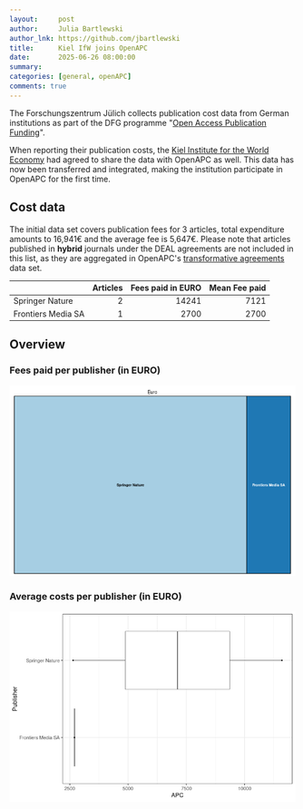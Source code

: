 ```yaml
---
layout:     post
author:     Julia Bartlewski
author_lnk: https://github.com/jbartlewski
title:      Kiel IfW joins OpenAPC
date:       2025-06-26 08:00:00
summary:    
categories: [general, openAPC]
comments: true
---
```





The Forschungszentrum Jülich collects publication cost data from German institutions as part of the DFG programme "[Open Access Publication Funding](https://www.fz-juelich.de/en/zb/open-science/open-access/monitoring-dfg-oa-publication-funding)".

When reporting their publication costs, the [Kiel Institute for the World Economy](https://www.ifw-kiel.de/) had agreed to share the data with OpenAPC as well. This data has now been transferred and integrated, making the institution participate in OpenAPC for the first time.


## Cost data



The initial data set covers publication fees for 3 articles, total expenditure amounts to 16,941€ and the average fee is 5,647€. Please note that articles published in **hybrid** journals under the DEAL agreements are not included in this list, as they are aggregated in OpenAPC's [transformative agreements](https://github.com/OpenAPC/openapc-de/tree/master/data/transformative_agreements) data set.




|                   | Articles| Fees paid in EURO| Mean Fee paid|
|:------------------|--------:|-----------------:|-------------:|
|Springer Nature    |        2|             14241|          7121|
|Frontiers Media SA |        1|              2700|          2700|



## Overview

### Fees paid per publisher (in EURO)

![plot of chunk tree_ifw_kiel_2025_06_26_full](/figure/tree_ifw_kiel_2025_06_26_full-1.png)


###  Average costs per publisher (in EURO)

![plot of chunk box_ifw_kiel_2025_06_26_publisher_full](/figure/box_ifw_kiel_2025_06_26_publisher_full-1.png)
